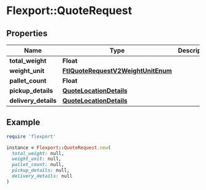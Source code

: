 # Flexport::QuoteRequest

## Properties

| Name | Type | Description | Notes |
| ---- | ---- | ----------- | ----- |
| **total_weight** | **Float** |  | [optional] |
| **weight_unit** | [**FtlQuoteRequestV2WeightUnitEnum**](FtlQuoteRequestV2WeightUnitEnum.md) |  | [optional] |
| **pallet_count** | **Float** |  |  |
| **pickup_details** | [**QuoteLocationDetails**](QuoteLocationDetails.md) |  |  |
| **delivery_details** | [**QuoteLocationDetails**](QuoteLocationDetails.md) |  |  |

## Example

```ruby
require 'flexport'

instance = Flexport::QuoteRequest.new(
  total_weight: null,
  weight_unit: null,
  pallet_count: null,
  pickup_details: null,
  delivery_details: null
)
```

